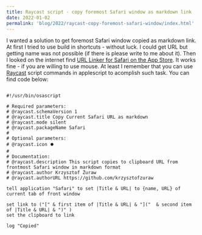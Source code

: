```yaml
---
title: Raycast script - copy foremost Safari window as markdown link
date: 2022-01-02
permalink: 'blog/2022/raycast-copy-foremost-safari-window/index.html'
---
```


I wanted a solution to get foremost Safari window copied as markdown link. At first I tried to use build in shortcuts - without luck. I could get URL but getting name was not possible (if there is please write to me about it). Then I looked on the internet find [URL Linker for Safari on the App Store](https://apps.apple.com/th/app/markdown-linker-for-safari/id1289119450?mt=12). It works fine - if you are willing to use mouse. At least I remember that you can use [Raycast](https://www.raycast.com/) script commands in applescript to acomplish such task. You can find code below:

```applescript

#!/usr/bin/osascript

# Required parameters:
# @raycast.schemaVersion 1
# @raycast.title Copy Current Safari URL as markdown
# @raycast.mode silent
# @raycast.packageName Safari
#
# Optional parameters:
# @raycast.icon ⏺️
#
# Documentation:
# @raycast.description This script copies to clipboard URL from frontmost Safari window in markdown format
# @raycast.author Krzysztof Żuraw
# @raycast.authorURL https://github.com/krzysztofzuraw

tell application "Safari" to set |Title & URL| to {name, URL} of current tab of front window

set link to ("[" & first item of |Title & URL| & "]("  & second item of |Title & URL| & ")" )
set the clipboard to link

log "Copied"
```
